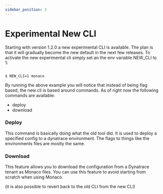 ```yaml
---
sidebar_position: 3
---
```


# Experimental New CLI

Starting with version 1.2.0 a new experimental CLI is available. The plan is that it will gradually become the new default in the next few releases.
 To activate the new experimental cli simply set an the env variable NEW_CLI to 1:

```shell title="shell"

$ NEW_CLI=1 monaco

```

By running the above example you will notice that instead of being flag based, the new cli is based around commands.
As of right now the following commands are available:

- deploy
- download


### Deploy

This command is basically doing what the old tool did. It is used to deploy a specified config to a dynatrace environment. The flags to things like the environments files are mostly the same.

### Download

This feature allows you to download the configuration from a Dynatrace tenant as Monaco files. You can use this feature to avoid starting from scratch when using Monaco.

(it is also possible to revert back to the old CLI from the new CLI)

